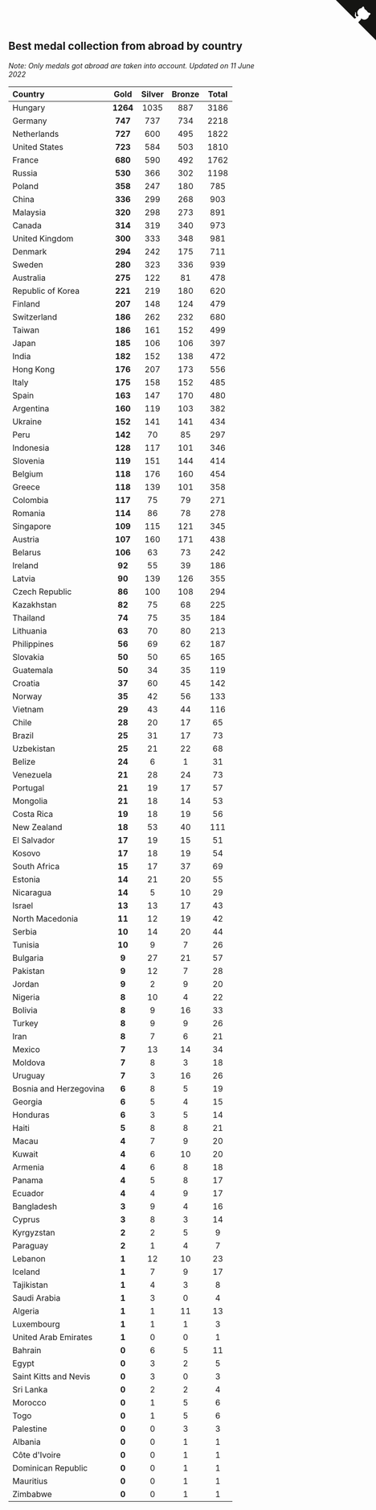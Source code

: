 ## Best medal collection from abroad by country

*Note: Only medals got abroad are taken into account.*
*Updated on 11 June 2022*

| Country | Gold | Silver | Bronze | Total |
| :--- | :--: | :--: | :--: | :--: |
| Hungary | **1264** | 1035 | 887 | 3186 |
| Germany | **747** | 737 | 734 | 2218 |
| Netherlands | **727** | 600 | 495 | 1822 |
| United States | **723** | 584 | 503 | 1810 |
| France | **680** | 590 | 492 | 1762 |
| Russia | **530** | 366 | 302 | 1198 |
| Poland | **358** | 247 | 180 | 785 |
| China | **336** | 299 | 268 | 903 |
| Malaysia | **320** | 298 | 273 | 891 |
| Canada | **314** | 319 | 340 | 973 |
| United Kingdom | **300** | 333 | 348 | 981 |
| Denmark | **294** | 242 | 175 | 711 |
| Sweden | **280** | 323 | 336 | 939 |
| Australia | **275** | 122 | 81 | 478 |
| Republic of Korea | **221** | 219 | 180 | 620 |
| Finland | **207** | 148 | 124 | 479 |
| Switzerland | **186** | 262 | 232 | 680 |
| Taiwan | **186** | 161 | 152 | 499 |
| Japan | **185** | 106 | 106 | 397 |
| India | **182** | 152 | 138 | 472 |
| Hong Kong | **176** | 207 | 173 | 556 |
| Italy | **175** | 158 | 152 | 485 |
| Spain | **163** | 147 | 170 | 480 |
| Argentina | **160** | 119 | 103 | 382 |
| Ukraine | **152** | 141 | 141 | 434 |
| Peru | **142** | 70 | 85 | 297 |
| Indonesia | **128** | 117 | 101 | 346 |
| Slovenia | **119** | 151 | 144 | 414 |
| Belgium | **118** | 176 | 160 | 454 |
| Greece | **118** | 139 | 101 | 358 |
| Colombia | **117** | 75 | 79 | 271 |
| Romania | **114** | 86 | 78 | 278 |
| Singapore | **109** | 115 | 121 | 345 |
| Austria | **107** | 160 | 171 | 438 |
| Belarus | **106** | 63 | 73 | 242 |
| Ireland | **92** | 55 | 39 | 186 |
| Latvia | **90** | 139 | 126 | 355 |
| Czech Republic | **86** | 100 | 108 | 294 |
| Kazakhstan | **82** | 75 | 68 | 225 |
| Thailand | **74** | 75 | 35 | 184 |
| Lithuania | **63** | 70 | 80 | 213 |
| Philippines | **56** | 69 | 62 | 187 |
| Slovakia | **50** | 50 | 65 | 165 |
| Guatemala | **50** | 34 | 35 | 119 |
| Croatia | **37** | 60 | 45 | 142 |
| Norway | **35** | 42 | 56 | 133 |
| Vietnam | **29** | 43 | 44 | 116 |
| Chile | **28** | 20 | 17 | 65 |
| Brazil | **25** | 31 | 17 | 73 |
| Uzbekistan | **25** | 21 | 22 | 68 |
| Belize | **24** | 6 | 1 | 31 |
| Venezuela | **21** | 28 | 24 | 73 |
| Portugal | **21** | 19 | 17 | 57 |
| Mongolia | **21** | 18 | 14 | 53 |
| Costa Rica | **19** | 18 | 19 | 56 |
| New Zealand | **18** | 53 | 40 | 111 |
| El Salvador | **17** | 19 | 15 | 51 |
| Kosovo | **17** | 18 | 19 | 54 |
| South Africa | **15** | 17 | 37 | 69 |
| Estonia | **14** | 21 | 20 | 55 |
| Nicaragua | **14** | 5 | 10 | 29 |
| Israel | **13** | 13 | 17 | 43 |
| North Macedonia | **11** | 12 | 19 | 42 |
| Serbia | **10** | 14 | 20 | 44 |
| Tunisia | **10** | 9 | 7 | 26 |
| Bulgaria | **9** | 27 | 21 | 57 |
| Pakistan | **9** | 12 | 7 | 28 |
| Jordan | **9** | 2 | 9 | 20 |
| Nigeria | **8** | 10 | 4 | 22 |
| Bolivia | **8** | 9 | 16 | 33 |
| Turkey | **8** | 9 | 9 | 26 |
| Iran | **8** | 7 | 6 | 21 |
| Mexico | **7** | 13 | 14 | 34 |
| Moldova | **7** | 8 | 3 | 18 |
| Uruguay | **7** | 3 | 16 | 26 |
| Bosnia and Herzegovina | **6** | 8 | 5 | 19 |
| Georgia | **6** | 5 | 4 | 15 |
| Honduras | **6** | 3 | 5 | 14 |
| Haiti | **5** | 8 | 8 | 21 |
| Macau | **4** | 7 | 9 | 20 |
| Kuwait | **4** | 6 | 10 | 20 |
| Armenia | **4** | 6 | 8 | 18 |
| Panama | **4** | 5 | 8 | 17 |
| Ecuador | **4** | 4 | 9 | 17 |
| Bangladesh | **3** | 9 | 4 | 16 |
| Cyprus | **3** | 8 | 3 | 14 |
| Kyrgyzstan | **2** | 2 | 5 | 9 |
| Paraguay | **2** | 1 | 4 | 7 |
| Lebanon | **1** | 12 | 10 | 23 |
| Iceland | **1** | 7 | 9 | 17 |
| Tajikistan | **1** | 4 | 3 | 8 |
| Saudi Arabia | **1** | 3 | 0 | 4 |
| Algeria | **1** | 1 | 11 | 13 |
| Luxembourg | **1** | 1 | 1 | 3 |
| United Arab Emirates | **1** | 0 | 0 | 1 |
| Bahrain | **0** | 6 | 5 | 11 |
| Egypt | **0** | 3 | 2 | 5 |
| Saint Kitts and Nevis | **0** | 3 | 0 | 3 |
| Sri Lanka | **0** | 2 | 2 | 4 |
| Morocco | **0** | 1 | 5 | 6 |
| Togo | **0** | 1 | 5 | 6 |
| Palestine | **0** | 0 | 3 | 3 |
| Albania | **0** | 0 | 1 | 1 |
| Côte d'Ivoire | **0** | 0 | 1 | 1 |
| Dominican Republic | **0** | 0 | 1 | 1 |
| Mauritius | **0** | 0 | 1 | 1 |
| Zimbabwe | **0** | 0 | 1 | 1 |


<a href="https://github.com/jonatanklosko/wca_statistics" class="github-corner" aria-label="View source on Github"><svg width="80" height="80" viewBox="0 0 250 250" style="fill:#151513; color:#fff; position: absolute; top: 0; border: 0; right: 0;" aria-hidden="true"><path d="M0,0 L115,115 L130,115 L142,142 L250,250 L250,0 Z"></path><path d="M128.3,109.0 C113.8,99.7 119.0,89.6 119.0,89.6 C122.0,82.7 120.5,78.6 120.5,78.6 C119.2,72.0 123.4,76.3 123.4,76.3 C127.3,80.9 125.5,87.3 125.5,87.3 C122.9,97.6 130.6,101.9 134.4,103.2" fill="currentColor" style="transform-origin: 130px 106px;" class="octo-arm"></path><path d="M115.0,115.0 C114.9,115.1 118.7,116.5 119.8,115.4 L133.7,101.6 C136.9,99.2 139.9,98.4 142.2,98.6 C133.8,88.0 127.5,74.4 143.8,58.0 C148.5,53.4 154.0,51.2 159.7,51.0 C160.3,49.4 163.2,43.6 171.4,40.1 C171.4,40.1 176.1,42.5 178.8,56.2 C183.1,58.6 187.2,61.8 190.9,65.4 C194.5,69.0 197.7,73.2 200.1,77.6 C213.8,80.2 216.3,84.9 216.3,84.9 C212.7,93.1 206.9,96.0 205.4,96.6 C205.1,102.4 203.0,107.8 198.3,112.5 C181.9,128.9 168.3,122.5 157.7,114.1 C157.9,116.9 156.7,120.9 152.7,124.9 L141.0,136.5 C139.8,137.7 141.6,141.9 141.8,141.8 Z" fill="currentColor" class="octo-body"></path></svg></a><style>.github-corner:hover .octo-arm{animation:octocat-wave 560ms ease-in-out}@keyframes octocat-wave{0%,100%{transform:rotate(0)}20%,60%{transform:rotate(-25deg)}40%,80%{transform:rotate(10deg)}}@media (max-width:500px){.github-corner:hover .octo-arm{animation:none}.github-corner .octo-arm{animation:octocat-wave 560ms ease-in-out}}</style>

